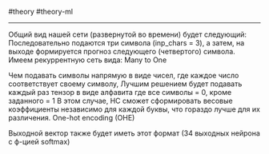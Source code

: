  #theory #theory-ml
 
---
Общий вид нашей сети (развернутой во времени) будет следующий:
Последовательно подаются три символа (inp_chars = 3), а затем, на выходе формируется прогноз 
следующего (четвертого) символа. Имеем рекуррентную сеть вида:		Many to One

Чем подавать символы напрямую в виде чисел, где каждое число соответствует своему символу,
Лучшим решением будет подавать каждый раз тензор в виде алфавита где все символы = 0, кроме заданного = 1
В этом случае, НС сможет сформировать весовые коэффициенты независимо для каждой буквы, что гораздо лучше для их различения.
	One-hot encoding (OHE)

Выходной вектор также будет иметь этот формат (34 выходных нейрона с ф-цией softmax)




